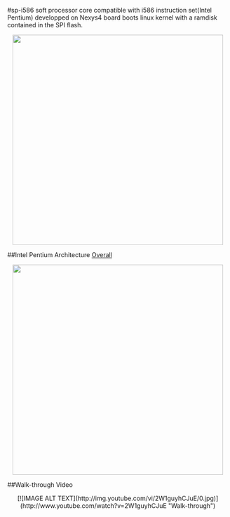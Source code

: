 #sp-i586
soft processor core compatible with i586 instruction set(Intel Pentium) developped on Nexys4 board boots linux kernel with a ramdisk contained in the SPI flash.
<p align="center">
<img src="https://cloud.githubusercontent.com/assets/3256544/14413785/80194934-ff39-11e5-89e2-39df688d1c5c.png" width="480"></br>
</p>
##Intel Pentium Architecture
<a href="https://en.wikipedia.org/wiki/P5_(microarchitecture)">Overall</a>
<p align="center">
<img src="https://upload.wikimedia.org/wikipedia/commons/thumb/1/1a/Intel_Pentium_arch.svg/800px-Intel_Pentium_arch.svg.png" width="480">
</p>

##Walk-through Video

<p align="center">
[![IMAGE ALT TEXT](http://img.youtube.com/vi/2W1guyhCJuE/0.jpg)](http://www.youtube.com/watch?v=2W1guyhCJuE "Walk-through")


